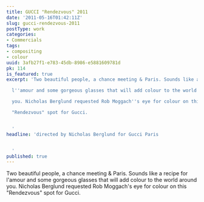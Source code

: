 ```yaml
---
title: GUCCI "Rendezvous" 2011
date: '2011-05-16T01:42:11Z'
slug: gucci-rendezvous-2011
postType: work
categories:
- Commercials
tags:
- compositing
- colour
uuid: 3afb27f1-e783-45db-8986-e5881609781d
pk: 114
is_featured: true
excerpt: 'Two beautiful people, a chance meeting & Paris. Sounds like a recipe for

  l''amour and some gorgeous glasses that will add colour to the world around

  you. Nicholas Berglund requested Rob Moggach''s eye for colour on this

  "Rendezvous" spot for Gucci.


  '
headline: 'directed by Nicholas Berglund for Gucci Paris


  '
published: true
---
```

Two beautiful people, a chance meeting & Paris. Sounds like a recipe for
l'amour and some gorgeous glasses that will add colour to the world around
you. Nicholas Berglund requested Rob Moggach's eye for colour on this
"Rendezvous" spot for Gucci.


